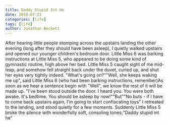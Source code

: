 ```yaml
---
title: Daddy Stupid Int He
date: 2010-07-21
categories: [life]
tags: [life]
author: Jonathan Beckett
---
```


After hearing little people stomping across the upstairs landing the other evening (long after they should have been asleep), I quietly walked upstairs and opened our younger children's bedroom door. Little Miss 6 was barking instructions at Little Miss 5, who appeared to be doing some kind of gymnastic routine, high above her bed. Little Miss 5 caught sight of me mid-leap, and somehow fell straight back under the duvet, curled up, and shut her eyes very tightly indeed. "What's going on?""Well, she keeps waking me up", said Little Miss 6 (who had been barking instructions, remember)As soon as we hear a sentence begin with "Well", we know the rest of it will be made up. "I've been stood outside the door. I heard you. You were both awake. It's bedtime. You should be asleep by now!""But""No buts - if I have to come back upstairs again, I'm going to start confiscating toys" I retreated to the landing, and stood quietly for a few moments. Suddenly Little Miss 5 broke the silence with wonderfully soft, consoling tones;"Daddy stupid int he"